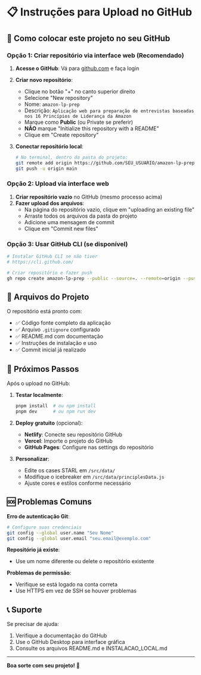 # 📋 Instruções para Upload no GitHub

## 🚀 Como colocar este projeto no seu GitHub

### Opção 1: Criar repositório via interface web (Recomendado)

1. **Acesse o GitHub**: Vá para [github.com](https://github.com) e faça login
2. **Criar novo repositório**: 
   - Clique no botão "+" no canto superior direito
   - Selecione "New repository"
   - Nome: `amazon-lp-prep`
   - Descrição: `Aplicação web para preparação de entrevistas baseadas nos 16 Princípios de Liderança da Amazon`
   - Marque como **Public** (ou Private se preferir)
   - **NÃO** marque "Initialize this repository with a README"
   - Clique em "Create repository"

3. **Conectar repositório local**:
   ```bash
   # No terminal, dentro da pasta do projeto:
   git remote add origin https://github.com/SEU_USUARIO/amazon-lp-prep.git
   git push -u origin main
   ```

### Opção 2: Upload via interface web

1. **Criar repositório vazio** no GitHub (mesmo processo acima)
2. **Fazer upload dos arquivos**:
   - Na página do repositório vazio, clique em "uploading an existing file"
   - Arraste todos os arquivos da pasta do projeto
   - Adicione uma mensagem de commit
   - Clique em "Commit new files"

### Opção 3: Usar GitHub CLI (se disponível)

```bash
# Instalar GitHub CLI se não tiver
# https://cli.github.com/

# Criar repositório e fazer push
gh repo create amazon-lp-prep --public --source=. --remote=origin --push
```

## 📁 Arquivos do Projeto

O repositório está pronto com:
- ✅ Código fonte completo da aplicação
- ✅ Arquivo `.gitignore` configurado
- ✅ README.md com documentação
- ✅ Instruções de instalação e uso
- ✅ Commit inicial já realizado

## 🔧 Próximos Passos

Após o upload no GitHub:

1. **Testar localmente**:
   ```bash
   pnpm install  # ou npm install
   pnpm dev      # ou npm run dev
   ```

2. **Deploy gratuito** (opcional):
   - **Netlify**: Conecte seu repositório GitHub
   - **Vercel**: Importe o projeto do GitHub
   - **GitHub Pages**: Configure nas settings do repositório

3. **Personalizar**:
   - Edite os cases STARL em `/src/data/`
   - Modifique o icebreaker em `/src/data/principlesData.js`
   - Ajuste cores e estilos conforme necessário

## 🆘 Problemas Comuns

**Erro de autenticação Git**:
```bash
# Configure suas credenciais
git config --global user.name "Seu Nome"
git config --global user.email "seu.email@exemplo.com"
```

**Repositório já existe**:
- Use um nome diferente ou delete o repositório existente

**Problemas de permissão**:
- Verifique se está logado na conta correta
- Use HTTPS em vez de SSH se houver problemas

## 📞 Suporte

Se precisar de ajuda:
1. Verifique a documentação do GitHub
2. Use o GitHub Desktop para interface gráfica
3. Consulte os arquivos README.md e INSTALACAO_LOCAL.md

---

**Boa sorte com seu projeto! 🚀**
